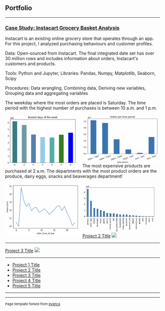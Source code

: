 ## Portfolio

---

### [Case Study: Instacart Grocery Basket Analysis](https://github.com/nora-marie-95/Instacart-Basket-Analysis-Project)

Instacart is an existing online grocery store that operates through an app. For this project, I analyzed purchasing behaviours and customer profiles.

Data: Open-sourced from Instacart. The final integrated date set has over 30 million rows and includes information about orders, Instacart's customers and products.

Tools: Python and Jupyter, Libraries: Pandas, Numpy, Matplotlib, Seaborn, Scipy

Procedures: Data wrangling, Combining data, Deriving new variables, Grouping data and aggregating variables

The weekday where the most orders are placed is Saturday. The time period with the highest number of purchases is between 10 a.m. and 1 p.m.
<div> <img src="images/Screenshot 2024-02-11 at 14.52.44.png" alt="Cumulative orders per weekday" style="float: left; width: 50%; height: 50%;"/> <img src="images/Screenshot 2024-02-11 at 14.53.02.png" alt="Cumulative orders per time period" style="float: left; width: 50%; height: 60%;" /></div> 

The most expensive products are purchased at 2 a.m. The departments with the most product orders are the produce, dairy eggs, snacks and beaverages department! 
<div> <img src="images/Screenshot 2024-02-11 at 14.54.33.png" alt="Mean price in dollars per hour of the day" style="float: left; width: 50%; height: 50%;"/> <img src="images/Screenshot 2024-02-11 at 14.55.05.png" alt="Cumulative orders per department" style="float: left; width: 50%; height: 50%;" /></div> 
     

    

---
[Project 2 Title](/pdf/sample_presentation.pdf)
<img src="images/dummy_thumbnail.jpg?raw=true"/>

---
[Project 3 Title](http://example.com/)
<img src="images/dummy_thumbnail.jpg?raw=true"/>

---

- [Project 1 Title](http://example.com/)
- [Project 2 Title](http://example.com/)
- [Project 3 Title](http://example.com/)
- [Project 4 Title](http://example.com/)
- [Project 5 Title](http://example.com/)

---




---
<p style="font-size:11px">Page template forked from <a href="https://github.com/evanca/quick-portfolio">evanca</a></p>
<!-- Remove above link if you don't want to attibute -->
